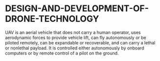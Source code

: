 # DESIGN-AND-DEVELOPMENT-OF-DRONE-TECHNOLOGY
UAV is an aerial vehicle that does not carry a human operator, uses aerodynamic forces to provide vehicle lift, can fly autonomously or be piloted remotely, can be expandable or recoverable, and can carry a lethal or nonlethal payload. It is controlled either autonomously by onboard computers or by remote control of a pilot on the ground.
